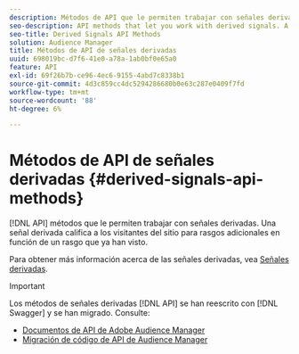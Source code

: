 ```yaml
---
description: Métodos de API que le permiten trabajar con señales derivadas. Una señal derivada califica a los visitantes del sitio para rasgos adicionales en función de un rasgo que ya han visto.
seo-description: API methods that let you work with derived signals. A derived signal qualifies site visitors for additional traits based on a trait they've already seen.
seo-title: Derived Signals API Methods
solution: Audience Manager
title: Métodos de API de señales derivadas
uuid: 698019bc-d7f6-41e0-a78a-1ab0bf0e65a0
feature: API
exl-id: 69f26b7b-ce96-4ec6-9155-4abd7c8338b1
source-git-commit: 4d3c859cc4dc5294286680b0e63c287e0409f7fd
workflow-type: tm+mt
source-wordcount: '88'
ht-degree: 6%

---
```


# Métodos de API de señales derivadas {#derived-signals-api-methods}

[!DNL API] métodos que le permiten trabajar con señales derivadas. Una señal derivada califica a los visitantes del sitio para rasgos adicionales en función de un rasgo que ya han visto.

<!-- c_separator.xml -->

Para obtener más información acerca de las señales derivadas, vea [Señales derivadas](../../features/derived-signals.md).

>[!IMPORTANT]
>
>Los métodos de señales derivadas [!DNL API] se han reescrito con [!DNL Swagger] y se han migrado. Consulte:
>
>* [Documentos de API de Adobe Audience Manager](https://bank.demdex.com/portal/swagger/index.html)
>* [Migración de código de API de Audience Manager](../../api/api-swagger-migration.md)
